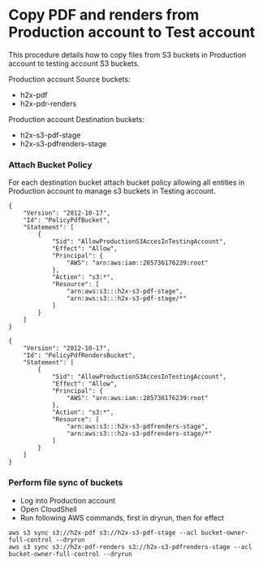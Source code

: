 # Copy PDF and renders from Production account to Test account

This procedure details how to copy files from S3 buckets in Production account to testing account S3 buckets.

Production account Source buckets:
* h2x-pdf
* h2x-pdr-renders  

Production account Destination buckets:
* h2x-s3-pdf-stage
* h2x-s3-pdfrenders-stage

### Attach Bucket Policy
For each destination bucket attach bucket policy allowing all entities in Production account to manage s3 buckets in Testing account.

```
{
    "Version": "2012-10-17",
    "Id": "PolicyPdfBucket",
    "Statement": [
        {
            "Sid": "AllowProductionS3AccesInTestingAccount",
            "Effect": "Allow",
            "Principal": {
                "AWS": "arn:aws:iam::285736176239:root"
            },
            "Action": "s3:*",
            "Resource": [
                "arn:aws:s3:::h2x-s3-pdf-stage",
                "arn:aws:s3:::h2x-s3-pdf-stage/*"
            ]
        }
    ]
}
```

```
{
    "Version": "2012-10-17",
    "Id": "PolicyPdfRendersBucket",
    "Statement": [
        {
            "Sid": "AllowProductionS3AccesInTestingAccount",
            "Effect": "Allow",
            "Principal": {
                "AWS": "arn:aws:iam::285736176239:root"
            },
            "Action": "s3:*",
            "Resource": [
                "arn:aws:s3:::h2x-s3-pdfrenders-stage",
                "arn:aws:s3:::h2x-s3-pdfrenders-stage/*"
            ]
        }
    ]
}
```

### Perform file sync of buckets

* Log into Production account
* Open CloudShell
* Run following AWS commands, first in dryrun, then for effect

```
aws s3 sync s3://h2x-pdf s3://h2x-s3-pdf-stage --acl bucket-owner-full-control --dryrun
aws s3 sync s3://h2x-pdf-renders s3://h2x-s3-pdfrenders-stage --acl bucket-owner-full-control --dryrun
```
